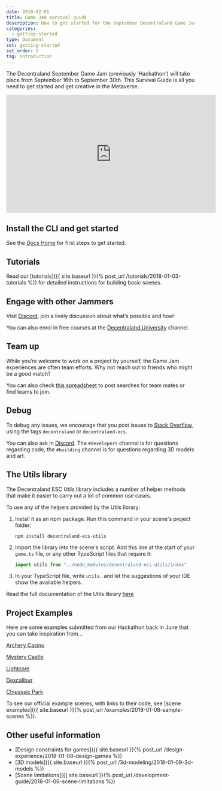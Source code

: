 ```yaml
---
date: 2018-02-01
title: Game Jam survival guide
description: How to get started for the September Decentraland Game Jam
categories:
  - getting-started
type: Document
set: getting-started
set_order: 5
tag: introduction
---
```


The Decentraland September Game Jam (previously ‘Hackathon’) will take place from September 16th to September 30th. This Survival Guide is all you need to get started and get creative in the Metaverse.


<iframe width="560" height="315" src="https://www.youtube.com/embed/fS6O6cWaXOQ" frameborder="0" allow="accelerometer; autoplay; encrypted-media; gyroscope; picture-in-picture" allowfullscreen></iframe>


## Install the CLI and get started

See the [Docs Home](docs.decentraland.org) for first steps to get started.

## Tutorials

Read our [tutorials]({{ site.baseurl }}{% post_url /tutorials/2018-01-03-tutorials %}) for detailed instructions for building basic scenes.

## Engage with other Jammers

Visit [Discord](https://discord.gg/B2RcqE2), join a lively discussion about what’s possible and how!

You can also enrol in free courses at the [Decentraland University](https://discord.gg/UK6AZCd) channel.

## Team up

While you’re welcome to work on a project by yourself, the Game Jam experiences are often team efforts. Why not reach out to friends who might be a good match?

You can also check [this spreadsheet](https://docs.google.com/spreadsheets/d/1wCiDIkJwMVO9vUXU5oM4da14PASrwGHno1Ayrapsxa4/edit#gid=0) to post searches for team mates or find teams to join.


## Debug

To debug any issues, we encourage that you post issues to [Stack Overflow](https://stackoverflow.com/questions/ask), using the tags `decentraland` or `decentraland-ecs`.

You can also ask in [Discord](https://discord.gg/B2RcqE2). The `#developers` channel is for questions regarding code, the `#building` channel is for questions regarding 3D models and art.


## The Utils library

The Decentraland ESC Utils library includes a number of helper methods that make it easier to carry out a lot of common use cases.

To use any of the helpers provided by the Utils library:

1. Install it as an npm package. Run this command in your scene's project folder:

	```
	npm install decentraland-ecs-utils
	```
2. Import the library into the scene's script. Add this line at the start of your `game.ts` file, or any other TypeScript files that require it:

	```ts
	import utils from "../node_modules/decentraland-ecs-utils/index"
	```

3. In your TypeScript file, write `utils.` and let the suggestions of your IDE show the available helpers.

Read the full documentation of the Utils library [here](https://www.npmjs.com/package/decentraland-ecs-utils)


## Project Examples

Here are some examples submitted from our Hackathon back in June that you can take inspiration from...


[Archery Casino](https://dcl-asmtzkzdmx.now.sh/)

[Mystery Castle](https://mystery.rdixon.now.sh/?position=2%2C7)

[Lightcore](https://brent-ooaissvdra.now.sh/)

[Dexcalibur](https://export.clemlak.now.sh)

[Chipassic Park](https://genetic-experiment-kbjflplqqu.now.sh)


To see our official example scenes, with links to their code, see [scene examples]({{ site.baseurl }}{% post_url /examples/2018-01-08-sample-scenes %}).


## Other useful information

- [Design constraints for games]({{ site.baseurl }}{% post_url /design-experience/2018-01-08-design-games %})
- [3D models]({{ site.baseurl }}{% post_url /3d-modeling/2018-01-09-3d-models %})
- [Scene limitations]({{ site.baseurl }}{% post_url /development-guide/2018-01-06-scene-limitations %})
